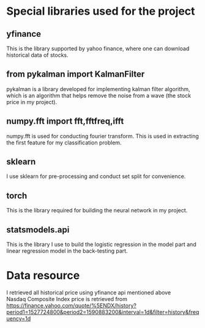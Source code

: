 # Special libraries used for the project
## yfinance
This is the library supported by yahoo finance, where one can download historical data of stocks.
## from pykalman import KalmanFilter
pykalman is a library developed for implementing kalman filter algorithm, which is an algorithm that helps remove the noise from a wave (the stock price in my project).
## numpy.fft import fft,fftfreq,ifft
numpy.fft is used for conducting fourier transform. This is used in extracting the first feature for my classification problem. 
## sklearn
I use sklearn for pre-processing and conduct set split for convenience. 
## torch
This is the library required for building the neural network in my project. 
## statsmodels.api
This is the library I use to build the logistic regression in the model part and linear regression model in the back-testing part.

# Data resource
I retrieved all historical price using yfinance api mentioned above  
Nasdaq Composite Index price is retrieved from https://finance.yahoo.com/quote/%5ENDX/history?period1=1527724800&period2=1590883200&interval=1d&filter=history&frequency=1d

